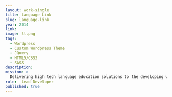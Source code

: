 ```yaml
---
layout: work-single
title: Language Link
slug: language-link
year: 2014
link:
image: ll.png
tags:
  - Wordpress
  - Custom Wordpress Theme
  - JQuery
  - HTML5/CSS3
  - SASS
description:
mission: >
  Delivering high tech language education solutions to the developing world
role:  Lead Developer
published: true
---
```

